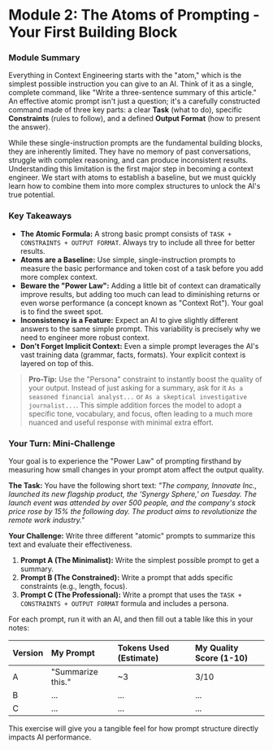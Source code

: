 # Module 2: The Atoms of Prompting - Your First Building Block

### Module Summary

Everything in Context Engineering starts with the "atom," which is the simplest possible instruction you can give to an AI. Think of it as a single, complete command, like "Write a three-sentence summary of this article." An effective atomic prompt isn't just a question; it's a carefully constructed command made of three key parts: a clear **Task** (what to do), specific **Constraints** (rules to follow), and a defined **Output Format** (how to present the answer).

While these single-instruction prompts are the fundamental building blocks, they are inherently limited. They have no memory of past conversations, struggle with complex reasoning, and can produce inconsistent results. Understanding this limitation is the first major step in becoming a context engineer. We start with atoms to establish a baseline, but we must quickly learn how to combine them into more complex structures to unlock the AI's true potential.

### Key Takeaways

*   **The Atomic Formula:** A strong basic prompt consists of `TASK + CONSTRAINTS + OUTPUT FORMAT`. Always try to include all three for better results.
*   **Atoms are a Baseline:** Use simple, single-instruction prompts to measure the basic performance and token cost of a task before you add more complex context.
*   **Beware the "Power Law":** Adding a little bit of context can dramatically improve results, but adding too much can lead to diminishing returns or even worse performance (a concept known as "Context Rot"). Your goal is to find the sweet spot.
*   **Inconsistency is a Feature:** Expect an AI to give slightly different answers to the same simple prompt. This variability is precisely why we need to engineer more robust context.
*   **Don't Forget Implicit Context:** Even a simple prompt leverages the AI's vast training data (grammar, facts, formats). Your explicit context is layered on top of this.

> **Pro-Tip:** Use the "Persona" constraint to instantly boost the quality of your output. Instead of just asking for a summary, ask for it `As a seasoned financial analyst...` or `As a skeptical investigative journalist...`. This simple addition forces the model to adopt a specific tone, vocabulary, and focus, often leading to a much more nuanced and useful response with minimal extra effort.

### Your Turn: Mini-Challenge

Your goal is to experience the "Power Law" of prompting firsthand by measuring how small changes in your prompt atom affect the output quality.

**The Task:**
You have the following short text:
*"The company, Innovate Inc., launched its new flagship product, the 'Synergy Sphere,' on Tuesday. The launch event was attended by over 500 people, and the company's stock price rose by 15% the following day. The product aims to revolutionize the remote work industry."*

**Your Challenge:**
Write three different "atomic" prompts to summarize this text and evaluate their effectiveness.

1.  **Prompt A (The Minimalist):** Write the simplest possible prompt to get a summary.
2.  **Prompt B (The Constrained):** Write a prompt that adds specific constraints (e.g., length, focus).
3.  **Prompt C (The Professional):** Write a prompt that uses the `TASK + CONSTRAINTS + OUTPUT FORMAT` formula and includes a persona.

For each prompt, run it with an AI, and then fill out a table like this in your notes:

| Version | My Prompt | Tokens Used (Estimate) | My Quality Score (1-10) |
| :--- | :--- | :--- | :--- |
| A | "Summarize this." | ~3 | 3/10 |
| B | ... | ... | ... |
| C | ... | ... | ... |

This exercise will give you a tangible feel for how prompt structure directly impacts AI performance.
